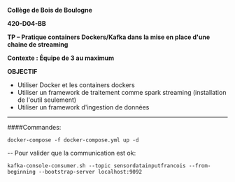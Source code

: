 **Collège de Bois de Boulogne**

**420-D04-BB**

**TP – Pratique containers Dockers/Kafka dans la mise en place d'une chaine de streaming**

**Contexte : Équipe de 3 au maximum**

**OBJECTIF**

- Utiliser Docker et les containers dockers
- Utiliser un framework de traitement comme spark streaming (installation de l'outil seulement)
- Utiliser un framework d'ingestion de données 





---
####Commandes:

```
docker-compose -f docker-compose.yml up -d
```
-- Pour valider que la communication est ok: 
```
kafka-console-consumer.sh --topic sensordatainputfrancois --from-beginning --bootstrap-server localhost:9092 
```

